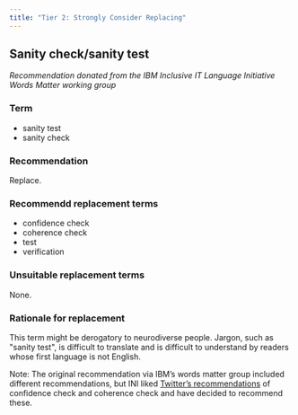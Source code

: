 ```yaml
---
title: "Tier 2: Strongly Consider Replacing"
---
```


## Sanity check/sanity test

*Recommendation donated from the IBM Inclusive IT Language Initiative Words Matter working group*

### Term 

- sanity test
- sanity check

### Recommendation 

Replace.

### Recommendd replacement terms 

- confidence check 
- coherence check 
- test
- verification

### Unsuitable replacement terms

None.

### Rationale for replacement 

This term might be derogatory to neurodiverse people. Jargon, such as "sanity test", is difficult to translate and is difficult to understand by readers whose first language is not English.

Note: The original recommendation via IBM’s words matter group included different recommendations, but INI liked [Twitter’s recommendations](https://www.mediaite.com/news/twitter-bans-sanity-checks-company-announces-plan-to-make-code-more-politically-correct/) of confidence check and coherence check and have decided to recommend these. 
